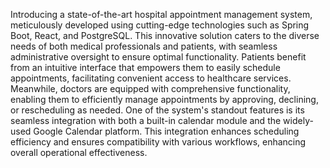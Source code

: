 Introducing a state-of-the-art hospital appointment management system, meticulously developed using cutting-edge technologies 
such as Spring Boot, React, and PostgreSQL. This innovative solution caters to the diverse needs of both medical professionals
and patients, with seamless administrative oversight to ensure optimal functionality. Patients benefit from an intuitive interface
that empowers them to easily schedule appointments, facilitating convenient access to healthcare services. Meanwhile, doctors are 
equipped with comprehensive functionality, enabling them to efficiently manage appointments by approving, declining, or rescheduling 
as needed. One of the system's standout features is its seamless integration with both a built-in calendar module and the widely-used 
Google Calendar platform. This integration enhances scheduling efficiency and ensures compatibility with various workflows, enhancing 
overall operational effectiveness.
